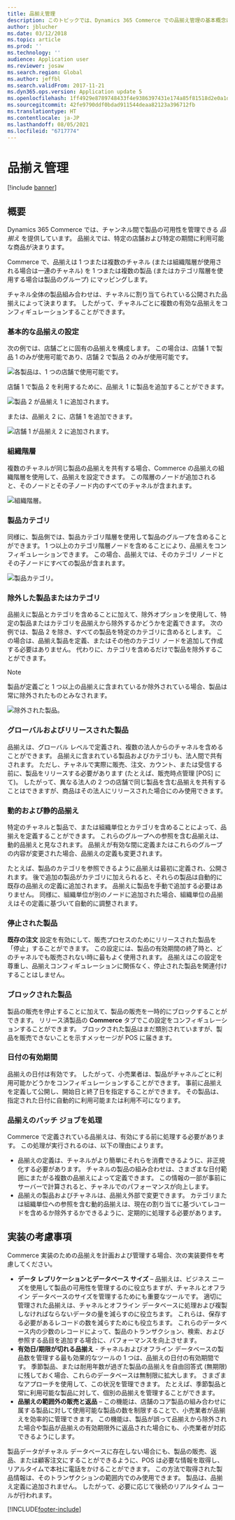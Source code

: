 ```yaml
---
title: 品揃え管理
description: このトピックでは、Dynamics 365 Commerce での品揃え管理の基本概念について説明し、プロジェクトの実装に関する考慮事項を提供します。
author: jblucher
ms.date: 03/12/2018
ms.topic: article
ms.prod: ''
ms.technology: ''
audience: Application user
ms.reviewer: josaw
ms.search.region: Global
ms.author: jeffbl
ms.search.validFrom: 2017-11-21
ms.dyn365.ops.version: Application update 5
ms.openlocfilehash: 1ff4929e8789748433f4e9386397431e174a85f81518d2e0a1d8f9ea68211fa6
ms.sourcegitcommit: 42fe9790ddf0bdad911544deaa82123a396712fb
ms.translationtype: HT
ms.contentlocale: ja-JP
ms.lasthandoff: 08/05/2021
ms.locfileid: "6717774"
---
```

# <a name="assortment-management"></a>品揃え管理

[!include [banner](../includes/banner.md)]

## <a name="overview"></a>概要

Dynamics 365 Commerce では、チャンネル間で製品の可用性を管理できる *品揃え* を提供しています。 品揃えでは、特定の店舗および特定の期間に利用可能な商品が決まります。

Commerce で、品揃えは 1 つまたは複数のチャネル (または組織階層が使用される場合は一連のチャネル) を 1 つまたは複数の製品 (またはカテゴリ階層を使用する場合は製品のグループ) にマッピングします。

チャネル全体の製品組み合わせは、チャネルに割り当てられている公開された品揃えによって決まります。 したがって、チャネルごとに複数の有効な品揃えをコンフィギュレーションすることができます。

### <a name="basic-assortment-setup"></a>基本的な品揃えの設定

次の例では、店舗ごとに固有の品揃えを構成します。 この場合は、店舗 1 で製品 1 のみが使用可能であり、店舗 2 で製品 2 のみが使用可能です。

![各製品は、1 つの店舗で使用可能です。](./media/Managing-assortments-figure1.png)

店舗 1 で製品 2 を利用するために、品揃え 1 に製品を追加することができます。

![製品 2 が品揃え 1 に追加されます。](./media/Managing-assortments-figure2.png)

または、品揃え 2 に、店舗 1 を追加できます。

![店舗 1 が品揃え 2 に追加されます。](./media/Managing-assortments-figure3.png)

### <a name="organization-hierarchies"></a>組織階層

複数のチャネルが同じ製品の品揃えを共有する場合、Commerce の品揃えの組織階層を使用して、品揃えを設定できます。 この階層のノードが追加されると、そのノードとその子ノード内のすべてのチャネルが含まれます。

![組織階層。](./media/Managing-assortments-figure4.png)

### <a name="product-categories"></a>製品カテゴリ

同様に、製品側では、製品カテゴリ階層を使用して製品のグループを含めることができます。 1 つ以上のカテゴリ階層ノードを含めることにより、品揃えをコンフィギュレーションできます。 この場合、品揃えでは、そのカテゴリ ノードとその子ノードにすべての製品が含まれます。

![製品カテゴリ。](./media/Managing-assortments-figure5.png)

### <a name="excluded-products-or-categories"></a>除外した製品またはカテゴリ

品揃えに製品とカテゴリを含めることに加えて、除外オプションを使用して、特定の製品またはカテゴリを品揃えから除外するかどうかを定義できます。 次の例では、製品 2 を除き、すべての製品を特定のカテゴリに含めるとします。 この場合は、品揃え製品を定義、またはその他のカテゴリ ノードを追加して作成する必要はありません。 代わりに、カテゴリを含めるだけで製品を除外することができます。

> [!NOTE]
> 製品が定義ごと 1 つ以上の品揃えに含まれているか除外されている場合、製品は常に除外されたものとみなされます。

![除外された製品。](./media/Managing-assortments-figure6.png)

### <a name="global-and-released-products"></a>グローバルおよびリリースされた製品

品揃えは、グローバル レベルで定義され、複数の法人からのチャネルを含めることができます。 品揃えに含まれている製品およびカテゴリも、法人間で共有されます。 ただし、チャネルで実際に販売、注文、カウント、または受信する前に、製品をリリースする必要があります (たとえば、販売時点管理 \[POS\] にて)。 したがって、異なる法人の 2 つの店舗で同じ製品を含む品揃えを共有することはできますが、商品はその法人にリリースされた場合にのみ使用できます。

### <a name="dynamic-and-static-assortments"></a>動的および静的品揃え

特定のチャネルと製品で、または組織単位とカテゴリを含めることによって、品揃えを定義することができます。 これらのグループへの参照を含む品揃えは、動的品揃えと見なされます。 品揃えが有効な間に定義またはこれらのグループの内容が変更された場合、品揃えの定義も変更されます。

たとえば、製品のカテゴリを参照できるように品揃えは最初に定義され、公開されます。 後で追加の製品がカテゴリに加えられると、それらの製品は自動的に既存の品揃えの定義に追加されます。 品揃えに製品を手動で追加する必要はありません。 同様に、組織単位が別のノードに追加された場合、組織単位の品揃えはその定義に基づいて自動的に調整されます。

### <a name="stopped-products"></a>停止された製品

**既存の注文** 設定を有効にして、販売プロセスのためにリリースされた製品を「停止」することができます。 この設定には、製品の有効期間の終了時と、どのチャネルでも販売されない時に最もよく使用されます。 品揃えはこの設定を尊重し、品揃えコンフィギュレーションに関係なく、停止された製品を関連付けすることはしません。

### <a name="blocked-products"></a>ブロックされた製品

製品の販売を停止することに加えて、製品の販売を一時的にブロックすることができます。 リリース済製品の **Commerce** タブでこの設定をコンフィギュレーションすることができます。 ブロックされた製品はまだ類別されていますが、製品を販売できないことを示すメッセージが POS に届きます。

### <a name="date-effectivity"></a>日付の有効期間

品揃えの日付は有効です。 したがって、小売業者は、製品がチャネルごとに利用可能かどうかをコンフィギュレーションすることができます。 事前に品揃えを定義して公開し、開始日と終了日を指定することができます。 その製品は、指定された日付に自動的に利用可能または利用不可になります。

### <a name="process-assortments-batch-job"></a>品揃えのバッチ ジョブを処理

Commerce で定義されている品揃えは、有効にする前に処理する必要があります。 この処理が実行されるのは、以下の理由によります。

- 品揃えの定義は、チャネルがより簡単にそれらを消費できるように、非正規化する必要があります。 チャネルの製品の組み合わせは、さまざまな日付範囲にまたがる複数の品揃えによって定義できます。 この情報の一部が事前にサーバーで計算されると、チャネルでのパフォーマンスが向上します。
- 品揃えの製品およびチャネルは、品揃え外部で変更できます。 カテゴリまたは組織単位への参照を含む動的品揃えは、現在の割り当てに基づいてレコードを含めるか除外するかできるように、定期的に処理する必要があります。

## <a name="implementation-considerations"></a>実装の考慮事項

Commerce 実装のための品揃えを計画および管理する場合、次の実装要件を考慮してください。

- **データ レプリケーションとデータベース サイズ** – 品揃えは、ビジネス ニーズを使用して製品の可用性を管理するのに役立ちますが、チャネルとオフライン データベースのサイズを管理するためにも重要なツールです。 適切に管理された品揃えは、チャネルとオフライン データベースに処理および複製しなければならないデータの量を減らすのに役立ちます。 これらは、保存する必要があるレコードの数を減らすためにも役立ちます。 これらのデータベース内の少数のレコードによって、製品のトランザクション、検索、および参照する品目を追加する場合に、パフォーマンスを向上させます。
- **有効日/期限が切れる品揃え** - チャネルおよびオフライン データベースの製品数を管理する最も効果的なツールの 1 つは、品揃えの日付の有効期間です。 季節製品、または耐用年数が過ぎた製品の品揃えを自由回答式 (無期限) に残しておく場合、これらのデータベースは無制限に拡大します。 さまざまなアプローチを使用して、この状況を管理できます。 たとえば、季節製品と常に利用可能な製品に対して、個別の品揃えを管理することができます。
- **品揃えの範囲外の販売と返品** – この機能は、店舗のコア製品の組み合わせに属する製品に対して使用可能な製品の数を制限することで、小売業者が品揃えを効率的に管理できます。 この機能は、製品が誤って品揃えから除外された場合や製品が品揃えの有効期限外に返品された場合にも、小売業者が対応できるようにします。

製品データがチャネル データベースに存在しない場合にも、製品の販売、返品、または顧客注文にすることができるように、POS は必要な情報を取得し、リアルタイムで本社に電話をかけることができます。 この方法で取得された製品情報は、そのトランザクションの範囲内でのみ使用できます。 製品は、品揃え定義に追加されません。 したがって、必要に応じて後続のリアルタイム コールが行われます。


[!INCLUDE[footer-include](../includes/footer-banner.md)]